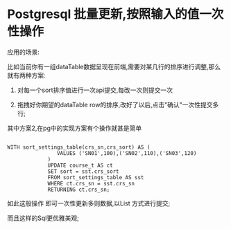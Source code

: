 # Postgresql 批量更新,按照输入的值一次性操作

应用的场景:

比如当前你有一组dataTable数据呈现在前端,需要对某几行的排序进行调整,那么就有两种方案:

1. 对每一个sort排序值进行一次api提交,每改一次则提交一次
    
2. 拖拽好你期望的dataTable row的排序,改好了以后,点击"确认"一次性提交多行;
    

其中方案2,在pg中的实现方案有个操作就甚是简单

```plaintext

WITH sort_settings_table(crs_sn,crs_sort) AS (
                VALUES ('SN01',100),('SN02',110),('SN03',120)
             )
             UPDATE course_t AS ct
             SET sort = sst.crs_sort
             FROM sort_settings_table AS sst
             WHERE ct.crs_sn = sst.crs_sn
             RETURNING ct.crs_sn;   
```

如此这般操作 即可一次性更新多则数据,以List 方式进行提交;

而且这样的Sql更优雅美观;
